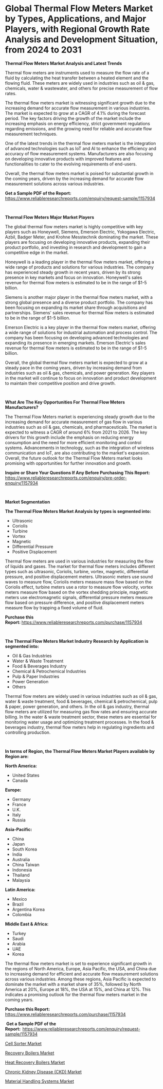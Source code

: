 <p><h1>Global Thermal Flow Meters Market by Types, Applications, and Major Players, with Regional Growth Rate Analysis and Development Situation, from 2024 to 2031</h1></p><p><strong>Thermal Flow Meters Market Analysis and Latest Trends</strong></p>
<p><p>Thermal flow meters are instruments used to measure the flow rate of a fluid by calculating the heat transfer between a heated element and the flowing fluid. These meters are widely used in industries such as oil & gas, chemicals, water & wastewater, and others for precise measurement of flow rates.</p><p>The thermal flow meters market is witnessing significant growth due to the increasing demand for accurate flow measurement in various industries. The market is expected to grow at a CAGR of 4.1% during the forecast period. The key factors driving the growth of the market include the increasing emphasis on energy efficiency, strict government regulations regarding emissions, and the growing need for reliable and accurate flow measurement techniques.</p><p>One of the latest trends in the thermal flow meters market is the integration of advanced technologies such as IoT and AI to enhance the efficiency and accuracy of flow measurement systems. Manufacturers are also focusing on developing innovative products with improved features and functionalities to cater to the evolving requirements of end-users.</p><p>Overall, the thermal flow meters market is poised for substantial growth in the coming years, driven by the increasing demand for accurate flow measurement solutions across various industries.</p></p>
<p><strong>Get a Sample PDF of the Report:&nbsp;</strong> <a href="https://www.reliableresearchreports.com/enquiry/request-sample/1157934">https://www.reliableresearchreports.com/enquiry/request-sample/1157934</a></p>
<p>&nbsp;</p>
<p><strong>Thermal Flow Meters Major Market Players</strong></p>
<p><p>The global thermal flow meters market is highly competitive with key players such as Honeywell, Siemens, Emerson Electric, Yokogawa Electric, Azbil, Badger Meter, and Krohne Messtechnik dominating the market. These players are focusing on developing innovative products, expanding their product portfolio, and investing in research and development to gain a competitive edge in the market.</p><p>Honeywell is a leading player in the thermal flow meters market, offering a wide range of products and solutions for various industries. The company has experienced steady growth in recent years, driven by its strong presence in key markets and focus on innovation. Honeywell's sales revenue for thermal flow meters is estimated to be in the range of $1-5 billion.</p><p>Siemens is another major player in the thermal flow meters market, with a strong global presence and a diverse product portfolio. The company has been focusing on expanding its market share through acquisitions and partnerships. Siemens' sales revenue for thermal flow meters is estimated to be in the range of $1-5 billion.</p><p>Emerson Electric is a key player in the thermal flow meters market, offering a wide range of solutions for industrial automation and process control. The company has been focusing on developing advanced technologies and expanding its presence in emerging markets. Emerson Electric's sales revenue for thermal flow meters is estimated to be in the range of $1-5 billion.</p><p>Overall, the global thermal flow meters market is expected to grow at a steady pace in the coming years, driven by increasing demand from industries such as oil & gas, chemicals, and power generation. Key players in the market will continue to focus on innovation and product development to maintain their competitive position and drive growth.</p></p>
<p>&nbsp;</p>
<p><strong>What Are The Key Opportunities For Thermal Flow Meters Manufacturers?</strong></p>
<p><p>The Thermal Flow Meters market is experiencing steady growth due to the increasing demand for accurate measurement of gas flow in various industries such as oil & gas, chemicals, and pharmaceuticals. The market is expected to witness a CAGR of around 6% from 2021 to 2026. The key drivers for this growth include the emphasis on reducing energy consumption and the need for more efficient monitoring and control systems. Advancements in technology, such as the integration of wireless communication and IoT, are also contributing to the market's expansion. Overall, the future outlook for the Thermal Flow Meters market looks promising with opportunities for further innovation and growth.</p></p>
<p><strong>Inquire or Share Your Questions If Any Before Purchasing This Report:</strong> <a href="https://www.reliableresearchreports.com/enquiry/pre-order-enquiry/1157934">https://www.reliableresearchreports.com/enquiry/pre-order-enquiry/1157934</a></p>
<p>&nbsp;</p>
<p><strong>Market Segmentation</strong></p>
<p><strong>The Thermal Flow Meters Market Analysis by types is segmented into:</strong></p>
<p><ul><li>Ultrasonic</li><li>Coriolis</li><li>Turbine</li><li>Vortex</li><li>Magnetic</li><li>Differential Pressure</li><li>Positive Displacement</li></ul></p>
<p><p>Thermal flow meters are used in various industries for measuring the flow of liquids and gases. The market for thermal flow meters includes different types such as ultrasonic, Coriolis, turbine, vortex, magnetic, differential pressure, and positive displacement meters. Ultrasonic meters use sound waves to measure flow, Coriolis meters measure mass flow based on the Coriolis effect, turbine meters use a rotor to measure flow velocity, vortex meters measure flow based on the vortex shedding principle, magnetic meters use electromagnetic signals, differential pressure meters measure flow based on pressure difference, and positive displacement meters measure flow by trapping a fixed volume of fluid.</p></p>
<p><strong>Purchase this Report:&nbsp;</strong><a href="https://www.reliableresearchreports.com/purchase/1157934">https://www.reliableresearchreports.com/purchase/1157934</a></p>
<p>&nbsp;</p>
<p><strong>The Thermal Flow Meters Market Industry Research by Application is segmented into:</strong></p>
<p><ul><li>Oil & Gas Industries</li><li>Water & Waste Treatment</li><li>Food & Beverages Industry</li><li>Chemical & Petrochemical Industries</li><li>Pulp & Paper Industries</li><li>Power Generation</li><li>Others</li></ul></p>
<p><p>Thermal flow meters are widely used in various industries such as oil & gas, water & waste treatment, food & beverages, chemical & petrochemical, pulp & paper, power generation, and others. In the oil & gas industry, thermal flow meters are utilized for measuring gas flow rates and ensuring accurate billing. In the water & waste treatment sector, these meters are essential for monitoring water usage and optimizing treatment processes. In the food & beverages industry, thermal flow meters help in regulating ingredients and controlling production.</p></p>
<p>&nbsp;</p>
<p><strong>In terms of Region, the Thermal Flow Meters Market Players available by Region are:</strong></p>
<p>
    <p> <strong> North America: </strong>
        <ul>
            <li>United States</li>
            <li>Canada</li>
        </ul>
        </p> 
    <p> <strong> Europe: </strong>
        <ul>
            <li>Germany</li>
            <li>France</li>
            <li>U.K.</li>
            <li>Italy</li>
            <li>Russia</li>
        </ul>
        </p> 
    <p> <strong> Asia-Pacific: </strong>
        <ul>
            <li>China</li>
            <li>Japan</li>
            <li>South Korea</li>
            <li>India</li>
            <li>Australia</li>
            <li>China Taiwan</li>
            <li>Indonesia</li>
            <li>Thailand</li>
            <li>Malaysia</li>
        </ul>
        </p> 
    <p> <strong> Latin America: </strong>
        <ul>
            <li>Mexico</li>
            <li>Brazil</li>
            <li>Argentina Korea</li>
            <li>Colombia</li>
        </ul>
        </p> 
    <p> <strong> Middle East & Africa: </strong>
        <ul>
            <li>Turkey</li>
            <li>Saudi</li>
            <li>Arabia</li>
            <li>UAE</li>
            <li>Korea</li>
        </ul>
    </p>
    </p>
<p><p>The thermal flow meters market is set to experience significant growth in the regions of North America, Europe, Asia Pacific, the USA, and China due to increasing demand for efficient and accurate flow measurement solutions across various industries. Among these regions, Asia Pacific is expected to dominate the market with a market share of 35%, followed by North America at 20%, Europe at 18%, the USA at 15%, and China at 12%. This indicates a promising outlook for the thermal flow meters market in the coming years.</p></p>
<p><strong>Purchase this Report: </strong><a href="https://www.reliableresearchreports.com/purchase/1157934">https://www.reliableresearchreports.com/purchase/1157934</a></p>
<p>&nbsp;<strong>Get a Sample PDF of the Report:&nbsp;&nbsp;</strong><a href="https://www.reliableresearchreports.com/enquiry/request-sample/1157934">https://www.reliableresearchreports.com/enquiry/request-sample/1157934</a></p>
<p><strong></strong></p>
<p><p><a href="https://github.com/BryceTownsendr/Market-Research-Report-List-3/blob/main/cell-sorter-market.md">Cell Sorter Market</a></p><p><a href="https://medium.com/@cynthiajohnson755/recovery-boilers-market-exploring-market-share-market-trends-and-future-growth-e7d1a493ba49">Recovery Boilers Market</a></p><p><a href="https://medium.com/@cynthiajohnson755/heat-recovery-boilers-market-size-reveals-the-best-marketing-channels-in-global-industry-457db54e00c1">Heat Recovery Boilers Market</a></p><p><a href="https://github.com/mahnoor2003/Market-Research-Report-List-3/blob/main/chronic-kidney-disease-ckd-market.md">Chronic Kidney Disease (CKD) Market</a></p><p><a href="https://medium.com/@cynthiajohnson755/material-handling-systems-market-furnishes-information-on-market-share-market-trends-and-market-3aafe4d60a29">Material Handling Systems Market</a></p></p>